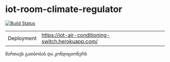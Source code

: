 # iot-room-climate-regulator

[![Build Status](https://travis-ci.org/freeuni-sdp/iot-room-climate-regulator.svg?branch=master)](https://travis-ci.org/freeuni-sdp/iot-room-climate-regulator)

|                    |                                 |
|--------------------|---------------------------------|
| Deployment     | https://iot-air-conditioning-switch.herokuapp.com/ |

მართავს გათბობას და კონდიციონერს
